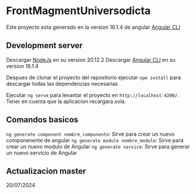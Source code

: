 # FrontMagmentUniversodicta

Este proyecto esta generado en la version 16.1.4 de angular [Angular CLI](https://github.com/angular/angular-cli)

## Development server

Descargar [NodeJs](https://nodejs.org/en/download/current) en su version 20.12.2
Descargar [Angular CLI](https://github.com/angular/angular-cli) en su version 16.1.4


Despues de clonar el proyecto del repositorio ejecutar `npm install` para descargar todas las dependencias necesarias

Ejecutar `ng serve` para levantar el proyecto en `http://localhost:4200/`. Tener en cuenta que la aplicacion recargara sola.

## Comandos basicos

`ng generate component nombre_componente`: Sirve para crear un nuevo componenente de angular
`ng generate module nombre_module`: Sirve para crear un nuevo modulo de Angular
`ng generate service`: Sirve para generar un nuevo servicio de Angular

## Actualizacion master
20/07/2024